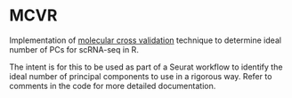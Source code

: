 # MCVR
Implementation of [molecular cross validation](https://www.biorxiv.org/content/10.1101/786269v1) technique to determine ideal number of PCs for scRNA-seq in R.

The intent is for this to be used as part of a Seurat workflow to identify the ideal number of principal components to use in a rigorous way.  Refer to comments in the code for more detailed documentation.  


